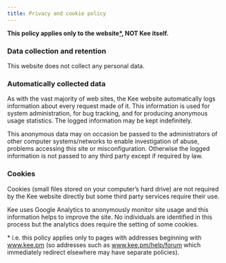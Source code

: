```yaml
---
title: Privacy and cookie policy
---
```


<p><strong>This policy applies only to the website<a href="#c185" title="Opens internal link in current window" class="internal-link">*</a>, NOT Kee itself.</strong><br> 
</p>
<h3>Data collection and retention</h3>
<p>This website does not collect any personal data.</p>

<h3>Automatically collected data</h3>
<p>As with the vast majority of web sites, the Kee website automatically logs information about every request made of it. This information is used for system administration, for bug tracking, and for producing anonymous usage statistics. The logged information may be kept indefinitely.
</p>
<p>This anonymous data may on occasion be passed to the administrators of other computer systems/networks to enable investigation of abuse, problems accessing this site or misconfiguration. Otherwise the logged information is not passed to any third party except if required by law.<br> 
</p>
<h3>Cookies</h3>
<p>Cookies (small files stored on your computer’s hard drive) are not required by the Kee website directly but some third party services require their use.
</p>
<p>Kee uses Google Analytics to anonymously monitor site usage and this information helps to improve the site. No individuals are identified in this process but the analytics does require the setting of some cookies.</p>

<div id="c185"><p>* i.e. this policy applies only to pages with addresses beginning with <a href="https://www.kee.pm" target="_blank">www.kee.pm</a> (so addresses such as <a href="https://www.kee.pm/help/forum" target="_blank">www.kee.pm/help/forum</a> which immediately redirect elsewhere may have separate policies).</p></div>
